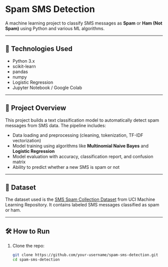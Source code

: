 # Spam SMS Detection

A machine learning project to classify SMS messages as **Spam** or **Ham (Not Spam)** using Python and various ML algorithms.

---

## 🧰 Technologies Used

- Python 3.x
- scikit-learn
- pandas
- numpy
- Logistic Regression
- Jupyter Notebook / Google Colab

---

## 🚀 Project Overview

This project builds a text classification model to automatically detect spam messages from SMS data. The pipeline includes:

- Data loading and preprocessing (cleaning, tokenization, TF-IDF vectorization)
- Model training using algorithms like **Multinomial Naive Bayes** and **Logistic Regression**
- Model evaluation with accuracy, classification report, and confusion matrix
- Ability to predict whether a new SMS is spam or not

---

## 📁 Dataset

The dataset used is the [SMS Spam Collection Dataset](https://archive.ics.uci.edu/ml/datasets/SMS+Spam+Collection) from UCI Machine Learning Repository. It contains labeled SMS messages classified as spam or ham.

---

## 🛠 How to Run

1. Clone the repo:

   ```bash
   git clone https://github.com/your-username/spam-sms-detection.git
   cd spam-sms-detection
